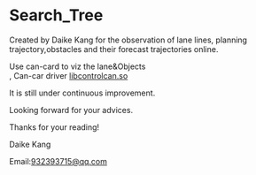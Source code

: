 # Search_Tree

Created by Daike Kang for the observation of lane lines, planning trajectory,obstacles and their forecast trajectories online.

Use can-card to viz the lane&Objects</br> , Can-car driver [libcontrolcan.so](libcontrolcan.so)</br>

It is still under continuous improvement.

Looking forward for your advices.

Thanks for your reading!

Daike Kang

Email:932393715@qq.com
